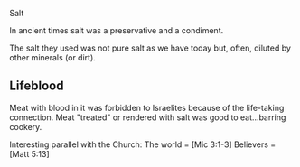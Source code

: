 Salt


In ancient times salt was a preservative and a condiment.

The salt they used was not pure salt as we have today but, often, diluted by other minerals (or dirt).


## Lifeblood

Meat with blood in it was forbidden to Israelites because of the life-taking connection.
Meat "treated" or rendered with salt was good to eat...barring cookery.

Interesting parallel with the Church:
	The world = [Mic 3:1-3]
	Believers = [Matt 5:13]
